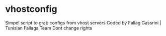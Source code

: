 # vhostconfig
Simpel script to grab configs from vhost servers
Coded by Fallag Gassrini | Tunisian Fallaga Team 
Dont change rights 
